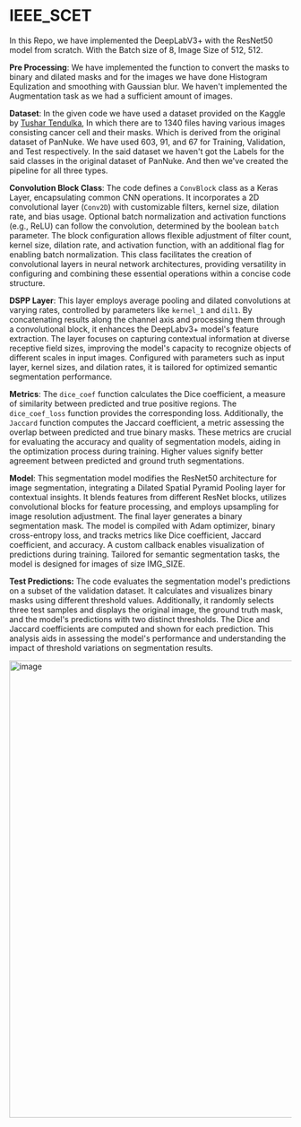 # IEEE_SCET
In this Repo, we have implemented the DeepLabV3+ with the ResNet50 model from scratch. With the Batch size of 8, Image Size of 512, 512. 

**Pre Processing**: We have implemented the function to convert the masks to binary and dilated masks and for the images we have done Histogram Equlization and smoothing with Gaussian blur. We haven't implemented the Augmentation task as we had a sufficient amount of images.

**Dataset**: In the given code we have used a dataset provided on the Kaggle by [Tushar Tendulka](https://www.kaggle.com/datasets/tushartalukder/nuclei-256), In which there are to 1340 files having various images consisting cancer cell and their masks. Which is derived from the original dataset of PanNuke. We have used 603, 91, and 67 for Training, Validation, and Test respectively. In the said dataset we haven't got the Labels for the said classes in the original dataset of PanNuke. And then we've created the pipeline for all three types.

**Convolution Block Class**: The code defines a `ConvBlock` class as a Keras Layer, encapsulating common CNN operations. It incorporates a 2D convolutional layer (`Conv2D`) with customizable filters, kernel size, dilation rate, and bias usage. Optional batch normalization and activation functions (e.g., ReLU) can follow the convolution, determined by the boolean `batch` parameter. The block configuration allows flexible adjustment of filter count, kernel size, dilation rate, and activation function, with an additional flag for enabling batch normalization. This class facilitates the creation of convolutional layers in neural network architectures, providing versatility in configuring and combining these essential operations within a concise code structure.

**DSPP Layer**: This layer employs average pooling and dilated convolutions at varying rates, controlled by parameters like `kernel_1` and `dil1`. By concatenating results along the channel axis and processing them through a convolutional block, it enhances the DeepLabv3+ model's feature extraction. The layer focuses on capturing contextual information at diverse receptive field sizes, improving the model's capacity to recognize objects of different scales in input images. Configured with parameters such as input layer, kernel sizes, and dilation rates, it is tailored for optimized semantic segmentation performance.

**Metrics**: The `dice_coef` function calculates the Dice coefficient, a measure of similarity between predicted and true positive regions. The `dice_coef_loss` function provides the corresponding loss. Additionally, the `Jaccard` function computes the Jaccard coefficient, a metric assessing the overlap between predicted and true binary masks. These metrics are crucial for evaluating the accuracy and quality of segmentation models, aiding in the optimization process during training. Higher values signify better agreement between predicted and ground truth segmentations.

**Model**: This segmentation model modifies the ResNet50 architecture for image segmentation, integrating a Dilated Spatial Pyramid Pooling layer for contextual insights. It blends features from different ResNet blocks, utilizes convolutional blocks for feature processing, and employs upsampling for image resolution adjustment. The final layer generates a binary segmentation mask. The model is compiled with Adam optimizer, binary cross-entropy loss, and tracks metrics like Dice coefficient, Jaccard coefficient, and accuracy. A custom callback enables visualization of predictions during training. Tailored for semantic segmentation tasks, the model is designed for images of size IMG_SIZE.

**Test Predictions:** The code evaluates the segmentation model's predictions on a subset of the validation dataset. It calculates and visualizes binary masks using different threshold values. Additionally, it randomly selects three test samples and displays the original image, the ground truth mask, and the model's predictions with two distinct thresholds. The Dice and Jaccard coefficients are computed and shown for each prediction. This analysis aids in assessing the model's performance and understanding the impact of threshold variations on segmentation results.

<img width="816" alt="image" src="https://github.com/Prathamdesai-07/IEEE_SCET/assets/112389271/17c884a8-24e9-4877-bf00-57bde255d25d">
